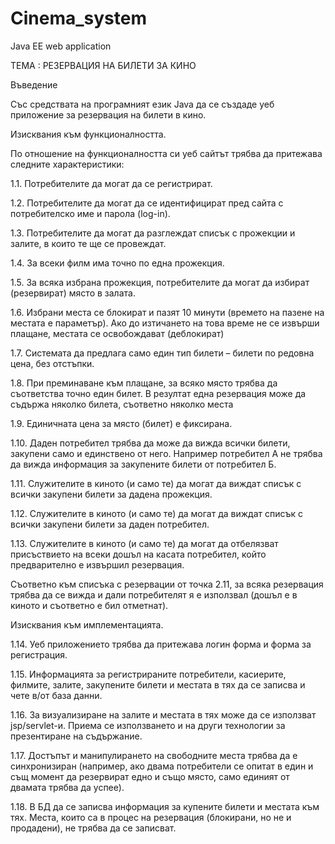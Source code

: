 # Cinema_system
Java EE web application

ТЕМА : РЕЗЕРВАЦИЯ НА БИЛЕТИ ЗА КИНО

Въведение

Със средствата на програмният език Java да се създаде уеб приложение за
резервация на билети в кино.

Изисквания към функционалността.

По отношение на функционалността си уеб сайтът трябва да притежава следните
характеристики:

1.1. Потребителите да могат да се регистрират.

1.2. Потребителите да могат да се идентифицират пред сайта с потребителско име и
парола (log-in).

1.3. Потребителите да могат да разглеждат списък с прожекции и залите, в които те ще
се провеждат.

1.4. За всеки филм има точно по една прожекция.

1.5. За всяка избрана прожекция, потребителите да могат да избират (резервират)
място в залата.

1.6. Избрани места се блокират и пазят 10 минути (времето на пазене на местата е
параметър). Ако до изтичането на това време не се извърши плащане, местата се
освобождават (деблокират)

1.7. Системата да предлага само един тип билети – билети по редовна цена, без
отстъпки.

1.8. При преминаване към плащане, за всяко място трябва да съответства точно един
билет. В резултат една резервация може да съдържа няколко билета, съответно
няколко места

1.9. Единичната цена за място (билет) е фиксирана.

1.10. Даден потребител трябва да може да вижда всички билети, закупени само и
единствено от него. Например потребител А не трябва да вижда информация за
закупените билети от потребител Б.

1.11. Служителите в киното (и само те) да могат да виждат списък с всички закупени
билети за дадена прожекция.

1.12. Служителите в киното (и само те) да могат да виждат списък с всички закупени
билети за даден потребител.

1.13. Служителите в киното (и само те) да могат да отбелязват присъствието на всеки
дошъл на касата потребител, който предварително е извършил резервация.

Съответно към списъка с резервации от точка 2.11, за всяка резервация трябва да се
вижда и дали потребителят я е използвал (дошъл е в киното и съответно е бил
отметнат).

Изисквания към имплементацията.

1.14. Уеб приложението трябва да притежава логин форма и форма за регистрация.

1.15. Информацията за регистрираните потребители, касиерите, филмите, залите,
закупените билети и местата в тях да се записва и чете в/от база данни.

1.16. За визуализиране на залите и местата в тях може да се използват jsp/servlet-и.
Приема се използването и на други технологии за презентиране на съдържание.

1.17. Достъпът и манипулирането на свободните места трябва да е синхронизиран
(например, ако двама потребители се опитат в един и същ момент да резервират
едно и също място, само единият от двамата трябва да успее).

1.18. В БД да се записва информация за купените билети и местата към тях. Места,
които са в процес на резервация (блокирани, но не и продадени), не трябва да се
записват.

